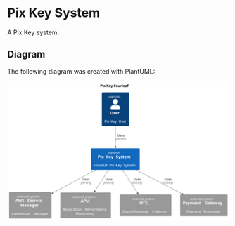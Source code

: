 # Pix Key System

A Pix Key system.

## Diagram

The following diagram was created with PlantUML:

![Diagram](context.svg)